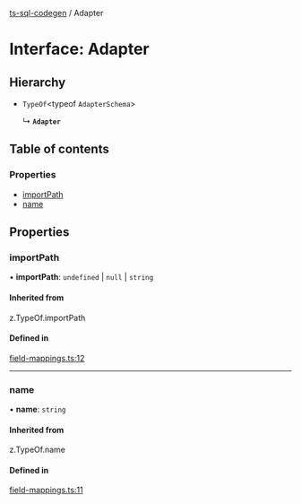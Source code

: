 [ts-sql-codegen](../README.md) / Adapter

# Interface: Adapter

## Hierarchy

- `TypeOf`<typeof `AdapterSchema`\>

  ↳ **`Adapter`**

## Table of contents

### Properties

- [importPath](Adapter.md#importpath)
- [name](Adapter.md#name)

## Properties

### importPath

• **importPath**: `undefined` \| ``null`` \| `string`

#### Inherited from

z.TypeOf.importPath

#### Defined in

[field-mappings.ts:12](https://github.com/lorefnon/ts-sql-codegen/blob/e632c03/src/field-mappings.ts#L12)

___

### name

• **name**: `string`

#### Inherited from

z.TypeOf.name

#### Defined in

[field-mappings.ts:11](https://github.com/lorefnon/ts-sql-codegen/blob/e632c03/src/field-mappings.ts#L11)
